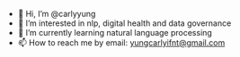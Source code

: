 - 👋 Hi, I’m @carlyyung
- 👀 I’m interested in nlp, digital health and data governance
- 🌱 I’m currently learning natural language processing
- 📫 How to reach me by email: yungcarlyifnt@gmail.com

<!---
carlyyung/carlyyung is a ✨ special ✨ repository because its `README.md` (this file) appears on your GitHub profile.
You can click the Preview link to take a look at your changes.
--->
